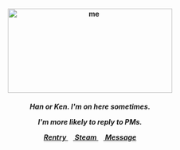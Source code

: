 <h4 align="center">
<img src="https://static1.srcdn.com/wordpress/wp-content/uploads/2024/12/lee-jung-jae-as-gi-hun-in-squid-game-season-2.jpg"width="330" height="170" alt="me">
<br>
</h4>
<h5 align="center">
  Han or Ken. I'm on here sometimes.
<p align> I'm more likely to reply to PMs. </p>
  
<a href=https://rentry.co/kancho> Rentry </a>⠀<a href=https://steamcommunity.com/id/katocha/> Steam </a>⠀<a href=https://neospring.org/@gantz> Message </a>
